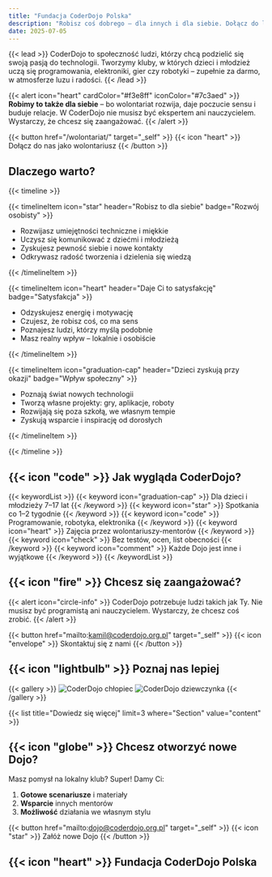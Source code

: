 ```yaml
---
title: "Fundacja CoderDojo Polska"
description: "Robisz coś dobrego – dla innych i dla siebie. Dołącz do ludzi, którzy chcą zmieniać świat technologią."
date: 2025-07-05
---
```


{{< lead >}}
CoderDojo to społeczność ludzi, którzy chcą podzielić się swoją pasją do technologii. Tworzymy kluby, w których dzieci i młodzież uczą się programowania, elektroniki, gier czy robotyki – zupełnie za darmo, w atmosferze luzu i radości.
{{< /lead >}}

{{< alert icon="heart" cardColor="#f3e8ff" iconColor="#7c3aed" >}}
**Robimy to także dla siebie** – bo wolontariat rozwija, daje poczucie sensu i buduje relacje. W CoderDojo nie musisz być ekspertem ani nauczycielem. Wystarczy, że chcesz się zaangażować.
{{< /alert >}}

{{< button href="/wolontariat/" target="_self" >}}
{{< icon "heart" >}} Dołącz do nas jako wolontariusz
{{< /button >}}

## Dlaczego warto?

{{< timeline >}}

{{< timelineItem icon="star" header="Robisz to dla siebie" badge="Rozwój osobisty" >}}
<ul>
  <li>Rozwijasz umiejętności techniczne i miękkie</li>
  <li>Uczysz się komunikować z dziećmi i młodzieżą</li>
  <li>Zyskujesz pewność siebie i nowe kontakty</li>
  <li>Odkrywasz radość tworzenia i dzielenia się wiedzą</li>
</ul>
{{< /timelineItem >}}

{{< timelineItem icon="heart" header="Daje Ci to satysfakcję" badge="Satysfakcja" >}}
<ul>
  <li>Odzyskujesz energię i motywację</li>
  <li>Czujesz, że robisz coś, co ma sens</li>
  <li>Poznajesz ludzi, którzy myślą podobnie</li>
  <li>Masz realny wpływ – lokalnie i osobiście</li>
</ul>
{{< /timelineItem >}}

{{< timelineItem icon="graduation-cap" header="Dzieci zyskują przy okazji" badge="Wpływ społeczny" >}}
<ul>
  <li>Poznają świat nowych technologii</li>
  <li>Tworzą własne projekty: gry, aplikacje, roboty</li>
  <li>Rozwijają się poza szkołą, we własnym tempie</li>
  <li>Zyskują wsparcie i inspirację od dorosłych</li>
</ul>
{{< /timelineItem >}}

{{< /timeline >}}

## {{< icon "code" >}} Jak wygląda CoderDojo?

{{< keywordList >}}
{{< keyword icon="graduation-cap" >}} Dla dzieci i młodzieży 7–17 lat {{< /keyword >}}
{{< keyword icon="star" >}} Spotkania co 1–2 tygodnie {{< /keyword >}}
{{< keyword icon="code" >}} Programowanie, robotyka, elektronika {{< /keyword >}}
{{< keyword icon="heart" >}} Zajęcia przez wolontariuszy-mentorów {{< /keyword >}}
{{< keyword icon="check" >}} Bez testów, ocen, list obecności {{< /keyword >}}
{{< keyword icon="comment" >}} Każde Dojo jest inne i wyjątkowe {{< /keyword >}}
{{< /keywordList >}}

## {{< icon "fire" >}} Chcesz się zaangażować?

{{< alert icon="circle-info" >}}
CoderDojo potrzebuje ludzi takich jak Ty. Nie musisz być programistą ani nauczycielem. Wystarczy, że chcesz coś zrobić.
{{< /alert >}}

{{< button href="mailto:kamil@coderdojo.org.pl" target="_self" >}}
{{< icon "envelope" >}} Skontaktuj się z nami
{{< /button >}}

## {{< icon "lightbulb" >}} Poznaj nas lepiej

{{< gallery >}}
<img src="img/niceandyellow/boy_1.png" class="grid-w50" alt="CoderDojo chłopiec" />
<img src="img/niceandyellow/girl_1.png" class="grid-w50" alt="CoderDojo dziewczynka" />
{{< /gallery >}}

{{< list title="Dowiedz się więcej" limit=3 where="Section" value="content" >}}

## {{< icon "globe" >}} Chcesz otworzyć nowe Dojo?

Masz pomysł na lokalny klub? Super! Damy Ci:

1. **Gotowe scenariusze** i materiały
1. **Wsparcie** innych mentorów  
1. **Możliwość** działania we własnym stylu

{{< button href="mailto:dojo@coderdojo.org.pl" target="_self" >}}
{{< icon "star" >}} Załóż nowe Dojo
{{< /button >}}

## {{< icon "heart" >}} Fundacja CoderDojo Polska